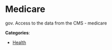 # Medicare

gov. Access to the data from the CMS - medicare

**Categories**:

- [Health](https://github/apis-list/apis-list#health)



